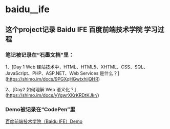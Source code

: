 # baidu__ife

## 这个project记录 Baidu IFE 百度前端技术学院 学习过程

### 笔记被记录在“石墨文档”里：

1、[Day 1 Web 建站技术中，HTML、HTML5、XHTML、CSS、SQL、JavaScript、PHP、ASP.NET、Web Services 是什么？] (https://shimo.im/docs/9PGXqHGwtxhjjQHR)

2、[Day2 如何理解 Web 语义化？] (https://shimo.im/docs/yYgwrXKrKRDtKJkr/)

### Demo被记录在“CodePen”里

[百度前端技术学院（Baidu IFE）Demo](https://codepen.io/collection/XLopOa)

